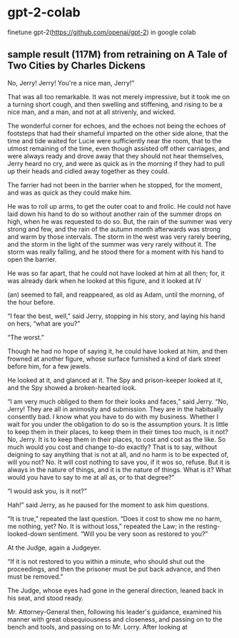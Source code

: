 # gpt-2-colab

finetune gpt-2(https://github.com/openai/gpt-2) in google colab

## sample result (117M) from retraining on A Tale of Two Cities by Charles Dickens

No, Jerry! Jerry! You're a nice man, Jerry!”

That was all too remarkable. It was not merely impressive, but it took me on a
turning short cough, and then swelling and stiffening, and
rising to be a nice man, and a man, and not at all
strivenly, and wicked.

The wonderful corner for echoes, and the echoes not being
the echoes of footsteps that had their shameful imparted on the other side
alone, that the time and tide waited for Lucie were sufficiently near
the room, that to the utmost remaining of the time, even though assisted off other
carriages, and were always ready and drove away that they should not hear
themselves, Jerry heard no cry, and were as quick as in
the morning if they had to pull up their heads and cidled away
together as they could.

The farrier had not been in the barrier when he stopped,
for the moment, and was as quick as they could make him.

He was to roll up arms, to get the outer coat to
and frolic. He could not have laid down his hand to do so without
another rain of the summer
drops on high, when he was requested to do so. But, the
 rain of the summer was very strong and few, and the rain of
the autumn month afterwards was strong and warm by those intervals.
The storm in the west was very rarely
beering, and the storm in the light of the summer was very rarely
without it. The storm was really falling, and he stood
there for a moment with his hand to open the barrier.

He was so far apart, that he could not have looked at him
at all then; for, it was already dark when he looked at
this figure, and it looked at IV    

(an) seemed to fall, and reappeared, as old as Adam,
until the morning, of the hour before.

“I fear the best, well,” said Jerry, stopping in his story, and laying his hand
on hers, “what are you?”

“The worst.”

Though he had no hope of saying it, he could have looked at
him, and then frowned at another figure, whose
surface furnished a kind of dark street before him, for a few
jewels.

He looked at it, and glanced at it. The Spy and prison-keeper looked at it,
and the Spy showed a broken-hearted look.

“I am very much obliged to them for their looks and
faces,” said Jerry. “No, Jerry! They are all in
animosity and submission. They are in the habitually
consently bad. I know what you have to do with my business. Whether
I wait for you under the obligation to do so is the assumption yours. It
is little to keep them in their places, to keep them in their
times too much, is it not? No, Jerry.  It is to keep them in their places, to
 cost and cost as the like. So much would you cost and change to-do exactly?
That is to say, without deigning to say anything that is
not at all, and no harm is to be expected of, will you
not? No. It will cost nothing to save you, if it wos so,
refuse. But it is always in the nature of things, and it is
the nature of things. What is it? What would you have to say to me at all
as, or to that degree?”

“I would ask you, is it not?”

Hah!” said Jerry, as he paused for the moment to ask him questions.

“It is true,” repeated the last question. “Does it
 cost to show me no harm, me nothing, yet? No.
It is without loss,” repeated the Law; in the
resting-looked-down sentiment. “Will you be very soon
as restored to you?”

At the Judge, again a Judgeyer.

“If it is not restored to you within a minute, who should
shut out the proceedings, and then the prisoner must be put back
advance, and then must be removed.”

The Judge, whose eyes had gone in the general direction,
leaned back in his seat, and stood ready.

Mr. Attorney-General then, following his leader's guidance, examined his
manner with great obsequiousness and closeness, and passing on to the
bench and tools, and passing on to Mr. Lorry. After looking at
